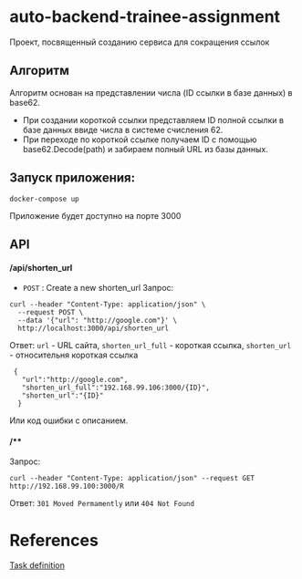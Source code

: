 # auto-backend-trainee-assignment

Проект, посвященный созданию сервиса для сокращения ссылок

## Алгоритм

Алгоритм основан на представлении числа (ID ссылки в базе данных) в base62.
* При создании короткой ссылки представляем ID полной ссылки в базе данных ввиде  числа в системе счисления 62.
* При переходе по короткой ссылке получаем ID с помощью base62.Decode(path) и забираем полный URL из базы данных.

## Запуск приложения:

```
docker-compose up
```
Приложение будет доступно на порте 3000

## API

#### /api/shorten_url
* `POST` : Create a new shorten_url
Запрос:
```
curl --header "Content-Type: application/json" \
  --request POST \
  --data '{"url": "http://google.com"}' \
  http://localhost:3000/api/shorten_url
```
Ответ: `url` - URL сайта, `shorten_url_full` - короткая ссылка, `shorten_url` - относительня короткая ссылка
```
 {
   "url":"http://google.com",
   "shorten_url_full":"192.168.99.106:3000/{ID}",
   "shorten_url":"{ID}"
  }
```
Или код ошибки с описанием.

#### /**
Запрос:
```
curl --header "Content-Type: application/json" --request GET http://192.168.99.100:3000/R
```
Ответ: `301 Moved Permamently` или `404 Not Found`



# References
[Task definition](https://github.com/avito-tech/auto-backend-trainee-assignment)